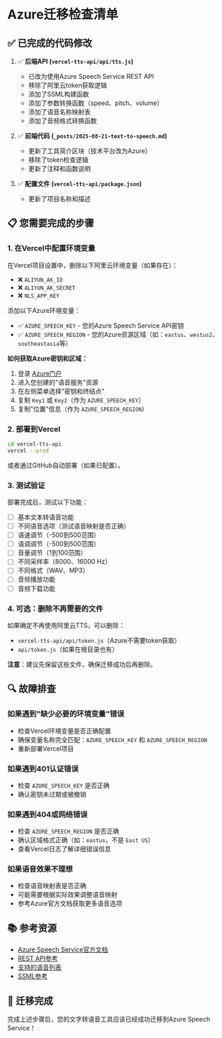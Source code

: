 # Azure迁移检查清单

## ✅ 已完成的代码修改

1. ✅ **后端API (`vercel-tts-api/api/tts.js`)**
   - 已改为使用Azure Speech Service REST API
   - 移除了阿里云token获取逻辑
   - 添加了SSML构建函数
   - 添加了参数转换函数（speed、pitch、volume）
   - 添加了语音名称映射表
   - 添加了音频格式转换函数

2. ✅ **前端代码 (`_posts/2025-08-21-text-to-speech.md`)**
   - 更新了工具简介区块（技术平台改为Azure）
   - 移除了token检查逻辑
   - 更新了注释和函数说明

3. ✅ **配置文件 (`vercel-tts-api/package.json`)**
   - 更新了项目名称和描述

## 📋 您需要完成的步骤

### 1. 在Vercel中配置环境变量

在Vercel项目设置中，删除以下阿里云环境变量（如果存在）：
- ❌ `ALIYUN_AK_ID`
- ❌ `ALIYUN_AK_SECRET`
- ❌ `NLS_APP_KEY`

添加以下Azure环境变量：
- ✅ `AZURE_SPEECH_KEY` - 您的Azure Speech Service API密钥
- ✅ `AZURE_SPEECH_REGION` - 您的Azure资源区域（如：`eastus`、`westus2`、`southeastasia`等）

**如何获取Azure密钥和区域：**
1. 登录 [Azure门户](https://portal.azure.com/)
2. 进入您创建的"语音服务"资源
3. 在左侧菜单选择"密钥和终结点"
4. 复制 `Key1` 或 `Key2`（作为 `AZURE_SPEECH_KEY`）
5. 复制"位置"信息（作为 `AZURE_SPEECH_REGION`）

### 2. 部署到Vercel

```bash
cd vercel-tts-api
vercel --prod
```

或者通过GitHub自动部署（如果已配置）。

### 3. 测试验证

部署完成后，测试以下功能：
- [ ] 基本文本转语音功能
- [ ] 不同语音选项（测试语音映射是否正确）
- [ ] 语速调节（-500到500范围）
- [ ] 语调调节（-500到500范围）
- [ ] 音量调节（1到100范围）
- [ ] 不同采样率（8000、16000 Hz）
- [ ] 不同格式（WAV、MP3）
- [ ] 音频播放功能
- [ ] 音频下载功能

### 4. 可选：删除不再需要的文件

如果确定不再使用阿里云TTS，可以删除：
- `vercel-tts-api/api/token.js`（Azure不需要token获取）
- `api/token.js`（如果在根目录也有）

**注意**：建议先保留这些文件，确保迁移成功后再删除。

## 🔍 故障排查

### 如果遇到"缺少必要的环境变量"错误
- 检查Vercel环境变量是否正确配置
- 确保变量名称完全匹配：`AZURE_SPEECH_KEY` 和 `AZURE_SPEECH_REGION`
- 重新部署Vercel项目

### 如果遇到401认证错误
- 检查 `AZURE_SPEECH_KEY` 是否正确
- 确认密钥未过期或被撤销

### 如果遇到404或网络错误
- 检查 `AZURE_SPEECH_REGION` 是否正确
- 确认区域格式正确（如：`eastus`，不是 `East US`）
- 查看Vercel日志了解详细错误信息

### 如果语音效果不理想
- 检查语音映射表是否正确
- 可能需要根据实际效果调整语音映射
- 参考Azure官方文档获取更多语音选项

## 📚 参考资源

- [Azure Speech Service官方文档](https://learn.microsoft.com/en-us/azure/ai-services/speech-service/)
- [REST API参考](https://learn.microsoft.com/azure/ai-services/speech-service/rest-text-to-speech)
- [支持的语音列表](https://learn.microsoft.com/azure/ai-services/speech-service/language-support?tabs=tts)
- [SSML参考](https://learn.microsoft.com/azure/ai-services/speech-service/speech-synthesis-markup)

## 🎉 迁移完成

完成上述步骤后，您的文字转语音工具应该已经成功迁移到Azure Speech Service！

